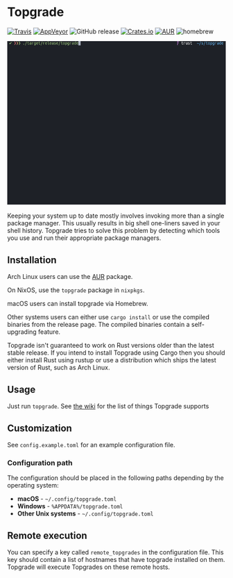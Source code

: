 # Topgrade
[![Travis](https://api.travis-ci.org/r-darwish/topgrade.svg?branch=master)](https://travis-ci.org/r-darwish/topgrade)
[![AppVeyor](https://ci.appveyor.com/api/projects/status/github/r-darwish/topgrade?svg=true)](https://ci.appveyor.com/project/r-darwish/topgrade)
![GitHub release](https://img.shields.io/github/release/r-darwish/topgrade.svg)
[![Crates.io](https://img.shields.io/crates/v/topgrade.svg)](https://crates.io/crates/topgrade)
[![AUR](https://img.shields.io/aur/version/topgrade.svg)](https://aur.archlinux.org/packages/topgrade/)
![homebrew](https://img.shields.io/homebrew/v/topgrade.svg)

![Alt Text](doc/screenshot.gif)

Keeping your system up to date mostly involves invoking more than a single package manager. This
usually results in big shell one-liners saved in your shell history. Topgrade tries to solve this
problem by detecting which tools you use and run their appropriate package managers.

## Installation
Arch Linux users can use the [AUR](https://aur.archlinux.org/packages/topgrade/) package.

On NixOS, use the `topgrade` package in `nixpkgs`.

macOS users can install topgrade via Homebrew.

Other systems users can either use `cargo install` or use the compiled binaries from the release
page. The compiled binaries contain a self-upgrading feature.

Topgrade isn't guaranteed to work on Rust versions older than the latest stable release. If you
intend to install Topgrade using Cargo then you should either install Rust using rustup or use a
distribution which ships the latest version of Rust, such as Arch Linux.

## Usage
Just run `topgrade`. See [the wiki](https://github.com/r-darwish/topgrade/wiki/Step-list) for the list of things Topgrade supports

## Customization
See `config.example.toml` for an example configuration file.

### Configuration path

The configuration should be placed in the following paths depending by the operating system:

* **macOS** - `~/.config/topgrade.toml`
* **Windows** - `%APPDATA%/topgrade.toml`
* **Other Unix systems** - `~/.config/topgrade.toml`

## Remote execution
You can specify a key called `remote_topgrades` in the configuration file. This key should contain a
list of hostnames that have topgrade installed on them. Topgrade will execute Topgrades on these
remote hosts.

